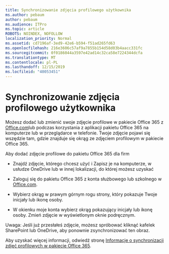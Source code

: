 ```yaml
---
title: Synchronizowanie zdjęcia profilowego użytkownika
ms.author: pebaum
author: pebaum
ms.audience: ITPro
ms.topic: article
ROBOTS: NOINDEX, NOFOLLOW
localization_priority: Normal
ms.assetid: cd7196af-3ed9-42e6-b594-f51ad265fd63
ms.openlocfilehash: 216e3606c57af9a7855b154d58d03b4aacc331fc
ms.sourcegitcommit: 0f0186044a3597e42ad14c32ca58e7224344dcfa
ms.translationtype: MT
ms.contentlocale: pl-PL
ms.lasthandoff: 12/15/2019
ms.locfileid: "40053451"
---
```

# <a name="sync-a-users-profile-picture"></a>Synchronizowanie zdjęcia profilowego użytkownika

Możesz dodać lub zmienić swoje zdjęcie profilowe w pakiecie Office 365 z [Office.com](http://www.office.com)lub podczas korzystania z aplikacji pakietu Office 365 na komputerze lub w przeglądarce w telefonie. Twoje zdjęcie pojawi się wszędzie tam, gdzie znajduje się okrąg ze zdjęciem profilowym w pakiecie Office 365.

Aby dodać zdjęcie profilowe do pakietu Office 365 dla firm

- Znajdź zdjęcie, którego chcesz użyć i Zapisz je na komputerze, w usłudze OneDrive lub w innej lokalizacji, do której możesz uzyskać

- Zaloguj się do pakietu Office 365 z konta służbowego lub szkolnego w [Office.com](http://www.office.com).

- Wybierz okrąg w prawym górnym rogu strony, który pokazuje Twoje inicjały lub ikonę osoby.

- W okienku moje konta wybierz okrąg pokazujący inicjały lub ikonę osoby. Zmień zdjęcie w wyświetlonym oknie podręcznym.

Uwaga: Jeśli już przesłałeś zdjęcie, możesz spróbować kliknąć kafelek SharePoint lub OneDrive, aby ponownie zsynchronizować ten obraz.

Aby uzyskać więcej informacji, odwiedź stronę [Informacje o synchronizacji zdjęć profilowych w pakiecie Office 365](https://support.office.com/article/information-about-profile-picture-synchronization-in-office-365-20594d76-d054-4af4-a660-401133e3d48a).
